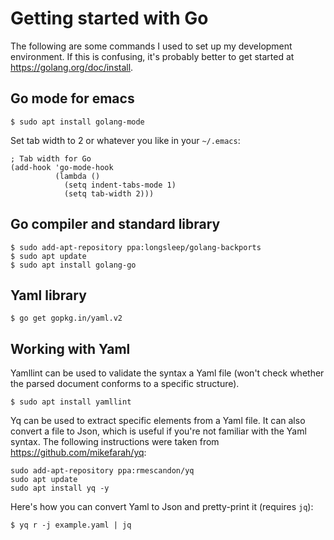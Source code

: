 Getting started with Go
==

The following are some commands I used to set up my development
environment. If this is confusing, it's probably better to get started
at https://golang.org/doc/install.

Go mode for emacs
--

```
$ sudo apt install golang-mode
```

Set tab width to 2 or whatever you like in your `~/.emacs`:

```
; Tab width for Go
(add-hook 'go-mode-hook
          (lambda ()
            (setq indent-tabs-mode 1)
            (setq tab-width 2)))
```

Go compiler and standard library
--

```
$ sudo add-apt-repository ppa:longsleep/golang-backports
$ sudo apt update
$ sudo apt install golang-go
```

Yaml library
--

```
$ go get gopkg.in/yaml.v2
```

Working with Yaml
--

Yamllint can be used to validate the syntax a Yaml file (won't check
whether the parsed document conforms to a specific structure).
```
$ sudo apt install yamllint
```

Yq can be used to extract specific elements from a Yaml file. It can
also convert a file to Json, which is useful if you're not familiar
with the Yaml syntax. The following instructions were taken from
https://github.com/mikefarah/yq:
```
sudo add-apt-repository ppa:rmescandon/yq
sudo apt update
sudo apt install yq -y
```

Here's how you can convert Yaml to Json and pretty-print it (requires `jq`):
```
$ yq r -j example.yaml | jq
```
